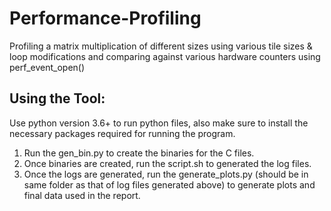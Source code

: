 # Performance-Profiling
Profiling a matrix multiplication of different sizes using various tile sizes &amp; loop modifications and comparing against various hardware counters using perf_event_open()

## Using the Tool:

Use python version 3.6+ to run python files, also make sure to install the necessary packages required for running the program.

1) Run the gen_bin.py to create the binaries for the C files.
2) Once binaries are created, run the script.sh to generated the log files.
3) Once the logs are generated, run the generate_plots.py (should be in same folder as that of log files generated above) to generate plots and final data used in the report.
